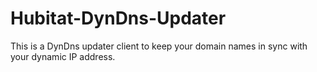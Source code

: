 # Hubitat-DynDns-Updater
This is a DynDns updater client to keep your domain names in sync with your dynamic IP address.
